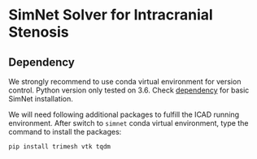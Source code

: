 # SimNet Solver for Intracranial Stenosis

## Dependency
We strongly recommend to use conda virtual environment for version control. Python version only tested on 3.6. Check [dependency](./docs/SimNet_Install.md) for basic SimNet installation.

We will need following additional packages to fulfill the ICAD running environment. After switch to `simnet` conda virtual environment, type the command to install the packages:

```bash
pip install trimesh vtk tqdm
```